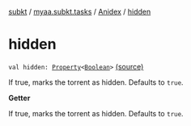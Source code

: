 [subkt](../../index.md) / [myaa.subkt.tasks](../index.md) / [Anidex](index.md) / [hidden](./hidden.md)

# hidden

`val hidden: `[`Property`](https://docs.gradle.org/current/javadoc/org/gradle/api/provider/Property.html)`<`[`Boolean`](https://kotlinlang.org/api/latest/jvm/stdlib/kotlin/-boolean/index.html)`>` [(source)](https://github.com/Myaamori/SubKt/blob/0.1.12/src/main/kotlin/myaa/subkt/tasks/tasks.kt#L1188)

If true, marks the torrent as hidden.
Defaults to `true`.

**Getter**

If true, marks the torrent as hidden.
Defaults to `true`.

